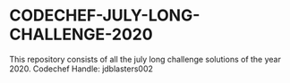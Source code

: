 # CODECHEF-JULY-LONG-CHALLENGE-2020
This repository consists of all the july long challenge solutions of the year 2020.
Codechef Handle: jdblasters002
